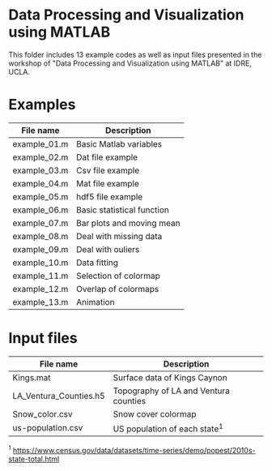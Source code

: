 # Data Processing and Visualization using MATLAB

This folder includes 13 example codes as well as input files presented in the workshop of "Data Processing and Visualization using MATLAB" at IDRE, UCLA.

# Examples

| File name    | Description |
|--------------|-------------|
| example_01.m | Basic Matlab variables |
| example_02.m | Dat file example |
| example_03.m | Csv file example |
| example_04.m | Mat file example |
| example_05.m | hdf5 file example |
| example_06.m | Basic statistical function |
| example_07.m | Bar plots and moving mean |
| example_08.m | Deal with missing data |
| example_09.m | Deal with ouliers |
| example_10.m | Data fitting |
| example_11.m | Selection of colormap |
| example_12.m | Overlap of colormaps |
| example_13.m | Animation |

# Input files
| File name    | Description |
|--------------|-------------|
| Kings.mat              | Surface data of Kings Caynon |
| LA_Ventura_Counties.h5 | Topography of LA and Ventura counties |
| Snow_color.csv         | Snow cover colormap |
| us-population.csv      | US population of each state<sup>1</sup> |

 <sup>1</sup> https://www.census.gov/data/datasets/time-series/demo/popest/2010s-state-total.html
